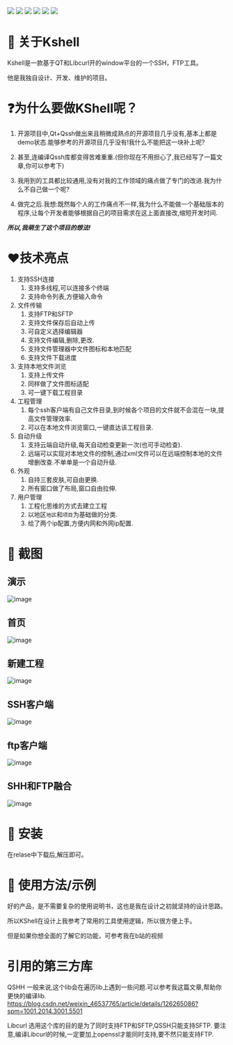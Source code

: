﻿
<div style="display: inline-block;">
    <img src="https://img.shields.io/badge/Builder-shikai123-red">
    <img src="https://img.shields.io/badge/license-MIT-blue">
    <img src="https://img.shields.io/badge/Qt-5.14-66CC99">
    <img src="https://img.shields.io/badge/OS-window-blue">
    <img src="https://img.shields.io/badge/C%2B%2B-11-8A2BE2">
    <img src="https://img.shields.io/badge/release-1.0-8A2BE2">

</div>


# 🚀 关于Kshell
Kshell是一款基于QT和Libcurl开的window平台的一个SSH，FTP工具。

他是我独自设计、开发、维护的项目。 




# ❓为什么要做KShell呢？
1. 开源项目中,Qt+Qssh做出来且稍微成熟点的开源项目几乎没有,基本上都是demo状态.能够参考的开源项目几乎没有!我什么不能把这一块补上呢?

2. 甚至,连编译Qssh库都变得苦难重重.(但你现在不用担心了,我已经写了一篇文章,你可以参考下)

3. 我用到的工具都比较通用,没有对我的工作领域的痛点做了专门的改进.我为什么不自己做一个呢?

4. 做完之后.我想:既然每个人的工作痛点不一样,我为什么不能做一个基础版本的程序,让每个开发者能够根据自己的项目需求在这上面直接改,缩短开发时间.


***所以,我萌生了这个项目的想法!***  



# :heart:技术亮点



1. 支持SSH连接
	1. 支持多线程,可以连接多个终端
	2. 支持命令列表,方便输入命令
2. 文件传输
	1. 支持FTP和SFTP
	2. 支持文件保存后自动上传
	3. 可自定义选择编辑器
	4. 支持文件编辑,删除,更改.
	5. 支持文件管理器中文件图标和本地匹配
	6. 支持文件下载进度
3. 支持本地文件浏览 
	1. 支持上传文件
	2. 同样做了文件图标适配
	3. 可一键下载工程目录
4. 工程管理
	1. 每个ssh客户端有自己文件目录,到时候各个项目的文件就不会混在一块,提高文件管理效率.
	2. 可以在本地文件浏览窗口,一键直达该工程目录.
5. 自动升级
	1. 支持云端自动升级,每天自动检查更新一次(也可手动检查).
	2. 远端可以实现对本地文件的控制,通过xml文件可以在远端控制本地的文件增删改查.不单单是一个自动升级.
6. 外观
	1. 自持三套皮肤,可自由更换.
	2. 所有窗口做了布局,窗口自由拉伸.
7. 用户管理
	1. 工程化思维的方式去建立工程
	2. 以地区`地区`和`项目`为基础做的分类.
	3. 给了两个ip配置,方便内网和外网ip配置.
    
# :camera_flash: 截图

## 演示
![image](./screenshot/HTU.gif) 

## 首页
![image](./screenshot/首页.png) 

## 新建工程
![image](./screenshot/新建工程.png) 

## SSH客户端
![image](./screenshot/SSH客户端.png) 

## ftp客户端
![image](./screenshot/ftp客户端.png) 

## SHH和FTP融合
![image](./screenshot/SHH和FTP融合.png) 

# :hammer:	安装

在relase中下载后,解压即可。


# :blue_book:		使用方法/示例
好的产品，是不需要复杂的使用说明书，这也是我在设计之初就坚持的设计思路。

所以KShell在设计上我参考了常用的工具使用逻辑，所以很方便上手。

但是如果你想全面的了解它的功能，可参考我在b站的视频


# 引用的第三方库
QSHH
一般来说,这个lib会在遍历lib上遇到一些问题.可以参考我这篇文章,帮助你更快的编译lib.
https://blog.csdn.net/weixin_46537765/article/details/126265086?spm=1001.2014.3001.5501

Libcurl
选用这个库的目的是为了同时支持FTP和SFTP,QSSH只能支持SFTP.
要注意,编译Libcurl的时候,一定要加上openssl才能同时支持,要不然只能支持FTP.
